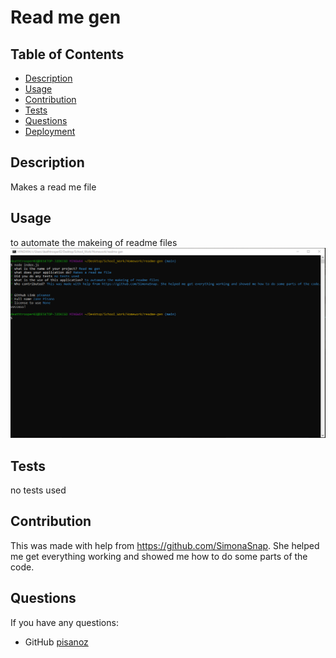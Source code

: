# Read me gen

## Table of Contents
* [Description](#Description)
* [Usage](#Usage)
* [Contribution](#Contribution)
* [Tests](#Tests)
* [Questions](#Questions)
* [Deployment](#Deployment)

## Description 
Makes a read me file 
## Usage 
to automate the makeing of readme files 
![img of console](./utils/img/Capture.PNG)
## Tests
no tests used
## Contribution
This was made with help from https://github.com/SimonaSnap. She helped me get everything working and showed me how to do some parts of the code.
## Questions
If you have any questions:
  - GitHub [pisanoz](https://github.com/pisanoz)
  


